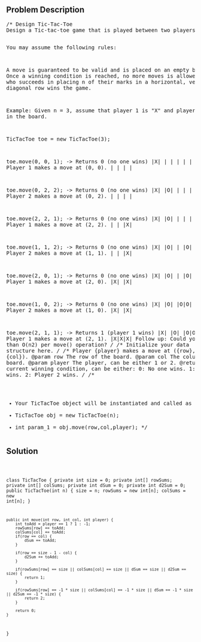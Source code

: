 <!--
<style>
  body { font-family: Arial, sans-serif; }
  .container { max-width: 100%; margin: auto; padding: 20px; }
  .comment-block { background-color: #f9f9f9; padding: 10px; border-left: 5px solid #ccc; max-width: 50%; margin: auto;}
  .code-block { background-color: #f4f4f4; padding: 10px; border: 1px solid #ddd; }
</style>
-->

<div class='container'>
<h2>Problem Description</h2>
<div class='comment-block'>
<pre>
/* Design Tic-Tac-Toe
Design a Tic-tac-toe game that is played between two players on a n x n grid.

You may assume the following rules:

A move is guaranteed to be valid and is placed on an empty block.
Once a winning condition is reached, no more moves is allowed.
A player who succeeds in placing n of their marks in a horizontal, vertical, or diagonal row wins the game.

Example:
Given n = 3, assume that player 1 is "X" and player 2 is "O" in the board.

TicTacToe toe = new TicTacToe(3);

toe.move(0, 0, 1); -> Returns 0 (no one wins)
|X| | |
| | | |    // Player 1 makes a move at (0, 0).
| | | |

toe.move(0, 2, 2); -> Returns 0 (no one wins)
|X| |O|
| | | |    // Player 2 makes a move at (0, 2).
| | | |

toe.move(2, 2, 1); -> Returns 0 (no one wins)
|X| |O|
| | | |    // Player 1 makes a move at (2, 2).
| | |X|

toe.move(1, 1, 2); -> Returns 0 (no one wins)
|X| |O|
| |O| |    // Player 2 makes a move at (1, 1).
| | |X|

toe.move(2, 0, 1); -> Returns 0 (no one wins)
|X| |O|
| |O| |    // Player 1 makes a move at (2, 0).
|X| |X|

toe.move(1, 0, 2); -> Returns 0 (no one wins)
|X| |O|
|O|O| |    // Player 2 makes a move at (1, 0).
|X| |X|

toe.move(2, 1, 1); -> Returns 1 (player 1 wins)
|X| |O|
|O|O| |    // Player 1 makes a move at (2, 1).
|X|X|X|
Follow up:
Could you do better than O(n2) per move() operation?
*/
    /** Initialize your data structure here. */
    /** Player {player} makes a move at ({row}, {col}).
        @param row The row of the board.
        @param col The column of the board.
        @param player The player, can be either 1 or 2.
        @return The current winning condition, can be either:
                0: No one wins.
                1: Player 1 wins.
                2: Player 2 wins. */
/**
 * Your TicTacToe object will be instantiated and called as such:
 * TicTacToe obj = new TicTacToe(n);
 * int param_1 = obj.move(row,col,player);
 */</pre>
</div>

<h2>Solution</h2>
<div class='code-block'>
<pre><code class='language-java'>


class TicTacToe {
    private int size = 0;
    private int[] rowSums;
    private int[] colSums;
    private int dSum = 0;
    private int d2Sum = 0;
    public TicTacToe(int n) {
        size = n;
        rowSums = new int[n];
        colSums = new int[n];
    }
    
    public int move(int row, int col, int player) {
        int toAdd = player == 1 ? 1 : -1;
        rowSums[row] += toAdd;
        colSums[col] += toAdd;
        if(row == col) {
            dSum += toAdd;
        }
        
        if(row == size - 1 - col) {
            d2Sum += toAdd;
        }
        
        if(rowSums[row] == size || colSums[col] == size || dSum == size || d2Sum == size) {
            return 1;
        }
        
        if(rowSums[row] == -1 * size || colSums[col] == -1 * size || dSum == -1 * size || d2Sum == -1 * size) {
            return 2;
        }
        
        return 0;
    }
}

</code></pre>
</div>
</div>

